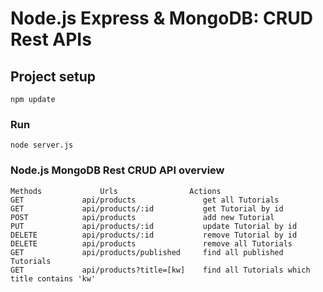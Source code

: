 # Node.js Express & MongoDB: CRUD Rest APIs

## Project setup
```
npm update
```

### Run
```
node server.js
```
### Node.js MongoDB Rest CRUD API overview
```
Methods             Urls                Actions
GET             api/products               get all Tutorials
GET             api/products/:id           get Tutorial by id
POST            api/products               add new Tutorial
PUT             api/products/:id           update Tutorial by id
DELETE          api/products/:id           remove Tutorial by id
DELETE          api/products               remove all Tutorials
GET             api/products/published     find all published Tutorials
GET             api/products?title=[kw]    find all Tutorials which title contains 'kw'
```
